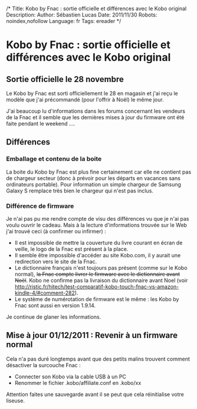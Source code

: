 /*
Title: Kobo by Fnac : sortie officielle et différences avec le Kobo original
Description: 
Author: Sébastien Lucas
Date: 2011/11/30
Robots: noindex,nofollow
Language: fr
Tags: ereader
*/
# Kobo by Fnac : sortie officielle et différences avec le Kobo original

## Sortie officielle le 28 novembre
Le Kobo by Fnac  est sorti officiellement le 28 en magasin et j'ai reçu le modèle que j'ai précommandé (pour l'offrir à Noël) le même jour.

J'ai beaucoup lu d'informations dans les forums concernant les vendeurs de la Fnac et il semble que les dernières mises à jour du firmware ont été faite pendant le weekend ....

## Différences

###  Emballage et contenu de la boite 
La boite du Kobo by Fnac est plus fine certainement car elle ne contient pas de chargeur secteur (donc à prévoir pour les départs en vacances sans ordinateurs portable). Pour information un simple chargeur de Samsung Galaxy S remplace très bien le chargeur qui n'est pas inclus.

### Différence de firmware

Je n'ai pas pu me rendre compte de visu des différences vu que je n'ai pas voulu ouvrir le cadeau. Mais à la lecture d'informations trouvée sur le Web j'ai trouvé ceci (à confirmer ou infirmer) :
* Il est impossible de mettre la couverture du livre courant en écran de veille, le logo de la Fnac est présent à la place.
* Il semble être impossible d'accéder au site Kobo.com, il y aurait une redirection vers le site de la Fnac.
* Le dictionnaire français n'est toujours pas présent (comme sur le Kobo normal), ~~la Fnac compte livrer le firmware avec le dictionnaire avant Noël~~. Kobo ne confirme pas la livraison du dictionnaire avant Noel (voir http://ristic.fr/hitech/test-comparatif-kobo-touch-fnac-vs-amazon-kindle-4/#comment-282).
* Le système de numérotation de firmware est le même : les Kobo by Fnac sont aussi en version 1.9.14.

Je continue de glaner les informations.

## Mise à jour 01/12/2011 : Revenir à un firmware normal

Cela n'a pas duré longtemps avant que des petits malins trouvent comment désactiver la surcouche Fnac :
* Connecter son Kobo via la cable USB à un PC
* Renommer le fichier .kobo/affiliate.conf en .kobo/xx

Attention faites une sauvegarde avant il se peut que cela réinitialise votre liseuse. 
